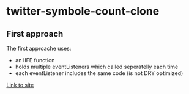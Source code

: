 # twitter-symbole-count-clone

## First approach

The first approache uses: 

- an IIFE function
- holds multiple eventListeners which called seperatelly each time
- each eventListener includes the same code (is not DRY optimized)

[Link to site](https://patrickschubert87.github.io/twitter-symbole-count-clone/)